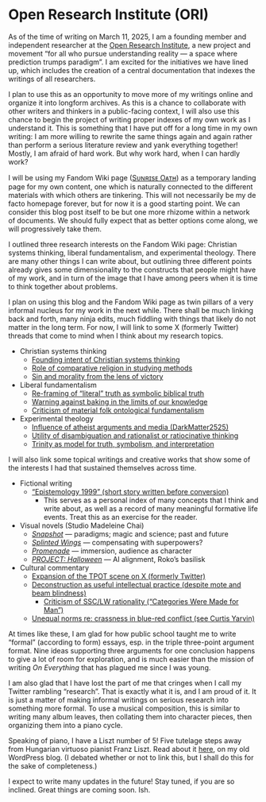# Open Research Institute (ORI)

As of the time of writing on March 11, 2025, I am a founding member and independent researcher at the [Open Research Institute](https://open-research-institute.github.io/), a new project and movement “for all who pursue understanding reality — a space where prediction trumps paradigm”. I am excited for the initiatives we have lined up, which includes the creation of a central documentation that indexes the writings of all researchers.

I plan to use this as an opportunity to move more of my writings online and organize it into longform archives. As this is a chance to collaborate with other writers and thinkers in a public-facing context, I will also use this chance to begin the project of writing proper indexes of my own work as I understand it. This is something that I have put off for a long time in my own writing: I am more willing to rewrite the same things again and again rather than perform a serious literature review and yank everything together! Mostly, I am afraid of hard work. But why work hard, when I can hardly work?

I will be using my Fandom Wiki page ([Sᴜɴʀɪsᴇ Oᴀᴛʜ](https://open-research-institute.fandom.com/wiki/Sunrise_Oath)) as a temporary landing page for my own content, one which is naturally connected to the different materials with which others are tinkering. This will not necessarily be my de facto homepage forever, but for now it is a good starting point. We can consider this blog post itself to be but one more rhizome within a network of documents. We should fully expect that as better options come along, we will progressively take them.

I outlined three research interests on the Fandom Wiki page: Christian systems thinking, liberal fundamentalism, and experimental theology. There are many other things I can write about, but outlining three different points already gives some dimensionality to the constructs that people might have of my work, and in turn of the image that I have among peers when it is time to think together about problems.

I plan on using this blog and the Fandom Wiki page as twin pillars of a very informal nucleus for my work in the next while. There shall be much linking back and forth, many ninja edits, much fiddling with things that likely do not matter in the long term. For now, I will link to some X (formerly Twitter) threads that come to mind when I think about my research topics.

- Christian systems thinking 
	- [Founding intent of Christian systems thinking](https://x.com/sunriseoath/status/1813332907857207510)
	- [Role of comparative religion in studying methods](https://x.com/sunriseoath/status/1890020451516375205)
	- [Sin and morality from the lens of victory](https://x.com/sunriseoath/status/1898348743532933287)
- Liberal fundamentalism
	- [Re-framing of “literal” truth as symbolic biblical truth](https://x.com/sunriseoath/status/1809289956268875883)
	- [Warning against baking in the limits of our knowledge](https://x.com/sunriseoath/status/1842296203553149371)
	- [Criticism of material folk ontological fundamentalism](https://x.com/sunriseoath/status/1844067533529477231)
- Experimental theology
	- [Influence of atheist arguments and media (DarkMatter2525)](https://x.com/sunriseoath/status/1897700138836967608)
	- [Utility of disambiguation and rationalist or ratiocinative thinking](https://x.com/sunriseoath/status/1899220927654871349)
	- [Trinity as model for truth, symbolism, and interpretation](https://x.com/sunriseoath/status/1895515112565588383)


I will also link some topical writings and creative works that show some of the interests I had that sustained themselves across time.

- Fictional writing
	- [“Epistemology 1999” (short story written before conversion)](https://sunriseoath.blogspot.com/2024/03/epistemology-1999.html)
		- This serves as a personal index of many concepts that I think and write about, as well as a record of many meaningful formative life events. Treat this as an exercise for the reader.
- Visual novels (Studio Madeleine Chai)
	- [*Snapshot*](https://sunriseoath.itch.io/snapshot) — paradigms; magic and science; past and future
	- [*Splinted Wings*](https://sunriseoath.itch.io/splinted-wings) — compensating with superpowers?
	- [*Promenade*](https://sunriseoath.itch.io/promenade) — immersion, audience as character
	- [*PROJECT: Halloween*](https://sunriseoath.itch.io/project-halloween) — AI alignment, Roko’s basilisk
- Cultural commentary
	- [Expansion of the TPOT scene on X (formerly Twitter)](https://x.com/sunriseoath/status/1896993716415684835)
	- [Deconstruction as useful intellectual practice (despite mote and beam blindness)](https://x.com/sunriseoath/status/1899211830129524831)
		- [Criticism of SSC/LW rationality (“Categories Were Made for Man”)](https://x.com/sunriseoath/status/1899423281159323837)
	- [Unequal norms re: crassness in blue-red conflict (see Curtis Yarvin)](https://x.com/sunriseoath/status/1899225919585202508)

At times like these, I am glad for how public school taught me to write “formal” (according to form) essays, esp. in the triple three-point argument format. Nine ideas supporting three arguments for one conclusion happens to give a lot of room for exploration, and is much easier than the mission of writing *On Everything* that has plagued me since I was young.

I am also glad that I have lost the part of me that cringes when I call my Twitter rambling “research”. That is exactly what it is, and I am proud of it. It is just a matter of making informal writings on serious research into something more formal. To use a musical composition, this is similar to writing many album leaves, then collating them into character pieces, then organizing them into a piano cycle.

Speaking of piano, I have a Liszt number of 5! Five tutelage steps away from Hungarian virtuoso pianist Franz Liszt. Read about it [here](https://minzart.wordpress.com/2017/05/05/i-have-a-liszt-number-of-5/), on my old WordPress blog. (I debated whether or not to link this, but I shall do this for the sake of completeness.)

I expect to write many updates in the future! Stay tuned, if you are so inclined. Great things are coming soon. Ish.
